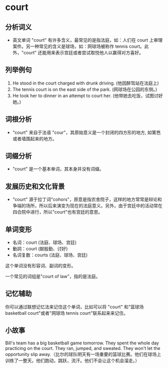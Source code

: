 # court

## 分析词义

  

*   英文单词 "court" 有许多含义，最常见的是指法庭，如：人们在 court 上审理案件。另一种常见的含义是球场，如：网球场被称作 tennis court。此外，"court" 还能用来表示宫廷或者尝试取悦他人以赢得对方喜好。

  

## 列举例句

  

1.  He stood in the court charged with drunk driving. (他因醉驾站在法庭上)
2.  The tennis court is on the east side of the park. (网球场在公园的东侧。)
3.  He took her to dinner in an attempt to court her. (他带她去吃饭，试图讨好她。)

  

## 词根分析

  

*   "court" 来自于法语 "cour"，其原始意义是一个封闭的四方形的地方, 如篱笆或者墙围起来的地方。

  

## 词缀分析

  

*   "court" 是一个基本单词，其本身并没有词缀。

  

## 发展历史和文化背景

  

*   "court" 源于拉丁词"cohors"，原意是指农舍院子，这样的地方常常是辩论和争端的场所，所以后来演变为现在的法庭意义。另外，由于宫廷中的活动常在四合院中进行，所以"court"也有宫廷的意思。

  

## 单词变形

  

*   名词：court (法庭、球场、宫廷)
*   動詞：court (献殷勤、讨好)
*   名词复数：courts (法庭、球场、宫廷)

  

这个单词没有形容词、副词的变形。

  

一个常见的词组是"court of law"，指的是法庭。

  

## 记忆辅助

  

你可以通过联想记忆法来记住这个单词，比如可以将 "court" 和"篮球场 basketball court"或者"网球场 tennis court"联系起来来记住。

  

## 小故事

  

Bill's team has a big basketball game tomorrow. They spent the whole day practicing on the court. They ran, jumped, and sweated. They won't let the opportunity slip away.（比尔的球队明天有一场重要的篮球比赛。他们在球场上训练了一整天。他们跑动，跳跃，流汗。他们不会让这个机会溜走。）
